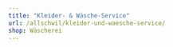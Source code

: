 ```yaml
---
title: "Kleider- & Wäsche-Service"
url: /allschwil/kleider-und-waesche-service/
shop: Wäscherei
---
```


